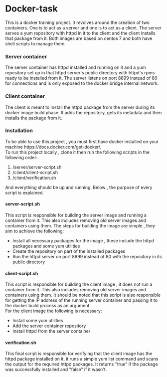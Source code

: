 # Docker-task
This is a docker training project. It revolves around the creation of two containers. One is to act as a server and one is to act as a client. The server serves a yum repository with httpd in it 
to the client and the client installs that package from it. Both images are based on centos 7 and both have shell scripts to manage them.

<h3>Server container</h3>
The server container has httpd installed and running on it and a yum repository set up in that httpd server's public directory with httpd's rpms ready to be installed from it. The server listens on port 8899 instead of 80 for connections and is only exposed to the docker bridge internal network.
<h3>Client container</h3>
The client is meant to install the httpd package from the server during its docker image build phase. It adds the repository, gets its metadata and then installs the package from it.
<h3>Installation</h3>
To be able to use this project , you must first have docker installed on your machine https://docs.docker.com/get-docker/.</br>
To run this project locally , clone it then run the following scripts in the following order:
<ol>
<li>/server/server-script.sh</li>
<li>/client/client-script.sh</li>
<li>/client/verification.sh</li>
</ol>
And everything should be up and running. Below , the purpose of every script is explained.
<h4>server-script.sh</h4>
This script is responsible for building the server image and running a container from it. This also includes removing old server images and containers using them.
The steps for building the image are simple , they aim to achieve the following:
<ul>
<li>Install all necessary packages for the image , these include the httpd packages and some yum utilities</li>
<li>Create the repository on part of the installed packages</li>
<li>Run the httpd server on port 8899 instead of 80 with the repository in its public directory</li>
</ul>
<h4>client-script.sh</h4>
This script is responsible for building the client image , it does not run a container from it. This also includes removing old server images and containers using them. It should be noted that this script is also responsible for 
getting the IP address of the running server container and passing it to the docker build process as an argument.</br>
For the client image the following is necessary:
<ul>
<li>Install some yum utilities</li>
<li>Add the server container repository</li>
<li>Install httpd from the server container</li>
</ul>
<h4>verification.sh</h4>
This final script is responsible for verifying that the client image has the httpd package installed on it, it runs a simple yum list command and scans the output for the required httpd packages.
It returns "true" if the package was successfully installed and "false" if it wasn't.
